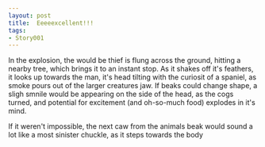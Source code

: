 ```yaml
---
layout: post
title:  Eeeeexcellent!!!
tags:
- Story001
---
```


In the explosion, the would be thief is flung across the ground, hitting a nearby tree, which brings it to an instant stop.  As it shakes off it's feathers, it looks up towards the man, it's head tilting with the curiosit of a spaniel, as smoke pours out of the larger creatures jaw.  If beaks could change shape, a sligh smnile would be appearing on the side of the head, as the cogs turned, and potential for excitement (and oh-so-much food) explodes in it's mind.

If it weren't impossible, the next caw from the animals beak would sound a lot like a most sinister chuckle, as it steps towards the body